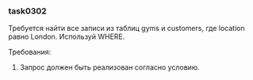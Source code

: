 
### task0302

Требуется найти все записи из таблиц gyms и customers, где location равно London.
Используй WHERE.


Требования:
1.	Запрос должен быть реализован согласно условию.


